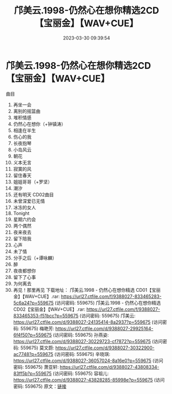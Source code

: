 ﻿---
title: 邝美云.1998-仍然心在想你精选2CD【宝丽金】【WAV+CUE】
date: 2023-03-30 09:39:54
categories: WAV车载音乐、镜像
tags: 华语中文
---
# 邝美云.1998-仍然心在想你精选2CD【宝丽金】【WAV+CUE】

曲目
01. 再坐一会
02. 离别的摇篮曲
03. 堆积情感
04. 仍然心在想你（+钟镇涛）
05. 相逢在半生
06. 伤心的我
07. 长夜抱琴
08. 小岛风云
09. 朝花
10. 义本无言
11. 寂寞的风
12. 留住春天
13. 姐姐哥哥（+罗坚）
14. 潮汐
15. 还有明天
CD02曲目
01. 未曾深爱已无情
02. 冰冻的女人
03. Tonight
04. 星期六约会
05. 两个偶然
06. 夜来夜去
07. 留下陪我
08. 心声
09. 未了情
10. 分手之后（+谭咏麟）
11. 醉
12. 夜夜都想你
13. 留下了心事
14. 为何离去
15. 再见！那里再见
下载地址：
邝美云.1998 - 仍然心在想你精选 CD01【宝丽金】【WAV+CUE】.rar: https://url27.ctfile.com/f/9388027-833465283-5c6a24?p=559675
(访问密码: 559675)
邝美云.1998 - 仍然心在想你精选 CD02【宝丽金】【WAV+CUE】.rar: https://url27.ctfile.com/f/9388027-833465353-f51bcc?p=559675
(访问密码: 559675)
邝美云: https://url27.ctfile.com/d/9388027-24135414-8a2937?p=559675
(访问密码: 559675)
梅艳芳: https://url27.ctfile.com/d/9388027-29925164-6f4f50?p=559675
(访问密码: 559675)
孙燕姿: https://url27.ctfile.com/d/9388027-30229723-cf7872?p=559675
(访问密码: 559675)
莫文蔚: https://url27.ctfile.com/d/9388027-30322900-ac7748?p=559675
(访问密码: 559675)
辛晓琪: https://url27.ctfile.com/d/9388027-36057024-8a16e0?p=559675
(访问密码: 559675)
萧亚轩: https://url27.ctfile.com/d/9388027-43808334-83ff5b?p=559675
(访问密码: 559675)
容祖儿: https://url27.ctfile.com/d/9388027-43828285-85998e?p=559675
(访问密码: 559675)
原文：[链接](https://blog.sina.com.cn/s/blog_1647c7e760103117n.html)